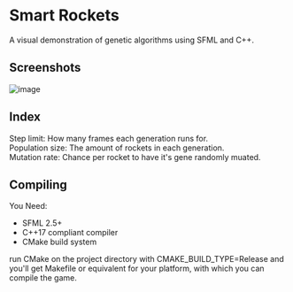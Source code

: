 # Smart Rockets
A visual demonstration of genetic algorithms using SFML and C++.

## Screenshots
![image](https://user-images.githubusercontent.com/8739373/192866365-45930ba4-2f88-4dc6-b9b1-277931e0cdb8.png)

## Index
Step limit: How many frames each generation runs for.  
Population size: The amount of rockets in each generation.  
Mutation rate: Chance per rocket to have it's gene randomly muated.  

## Compiling
You Need:
- SFML 2.5+
- C++17 compliant compiler
- CMake build system

run CMake on the project directory with CMAKE_BUILD_TYPE=Release and you'll get Makefile or equivalent for your platform, with which you can compile the game.
